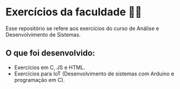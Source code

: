 # Exercícios da faculdade 👨‍💻

Esse repositório se refere aos exercícios do curso de Análise e Desenvolvimento de Sistemas.

## O que foi desenvolvido: 
- Exercícios em C, JS e HTML.
- Exercícios para IoT (Desenvolvimento de sistemas com Arduino e programação em C).

